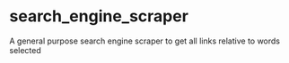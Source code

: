 # search_engine_scraper
A general purpose search engine scraper to get all links relative to words selected
